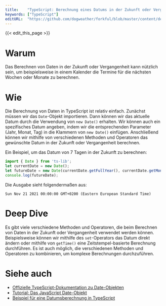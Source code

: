 ```yaml
---
title:    "TypeScript: Berechnung eines Datums in der Zukunft oder Vergangenheit"
keywords: ["TypeScript"]
editURL:  "https://github.com/dogweather/forkful/blob/master/content/de/typescript/calculating-a-date-in-the-future-or-past.md"
---
```


{{< edit_this_page >}}

# Warum 

Das Berechnen von Daten in der Zukunft oder Vergangenheit kann nützlich sein, um beispielsweise in einem Kalender die Termine für die nächsten Wochen oder Monate zu berechnen.

# Wie 

Die Berechnung von Daten in TypeScript ist relativ einfach. Zunächst müssen wir das `Date`-Objekt importieren. Dann können wir das aktuelle Datum durch die Verwendung von `new Date()` erhalten. Wir können auch ein spezifisches Datum angeben, indem wir die entsprechenden Parameter (Jahr, Monat, Tag) in die Klammern von `new Date()` einfügen. Anschließend können wir mithilfe von verschiedenen Methoden und Operatoren das gewünschte Datum in der Zukunft oder Vergangenheit berechnen.

Ein Beispiel, um das Datum von 7 Tagen in der Zukunft zu berechnen:

```TypeScript
import { Date } from 'ts-lib';
let currentDate = new Date();
let futureDate = new Date(currentDate.getFullYear(), currentDate.getMonth(), currentDate.getDate() + 7);
console.log(futureDate);
```

Die Ausgabe sieht folgendermaßen aus:

```
Sun Nov 21 2021 00:00:00 GMT+0200 (Eastern European Standard Time)
```

# Deep Dive 

Es gibt viele verschiedene Methoden und Operatoren, die beim Berechnen von Daten in der Zukunft oder Vergangenheit verwendet werden können. Beispielsweise können wir mithilfe des `set`-Operators das Datum direkt ändern oder mithilfe von `getTime()` eine Zeitstempel-basierte Berechnung durchführen. Es ist auch möglich, die verschiedenen Methoden und Operatoren zu kombinieren, um komplexe Berechnungen durchzuführen.

# Siehe auch 

- [Offizielle TypeScript-Dokumentation zu Date-Objekten](https://www.typescriptlang.org/docs/handbook/datetime.html)
- [Tutorial: Das JavaScript Date-Objekt](https://www.w3schools.com/js/js_dates.asp)
- [Beispiel für eine Datumsberechnung in TypeScript](https://dzone.com/articles/date-math-how-to-manipulate-date-strings-in-types)
